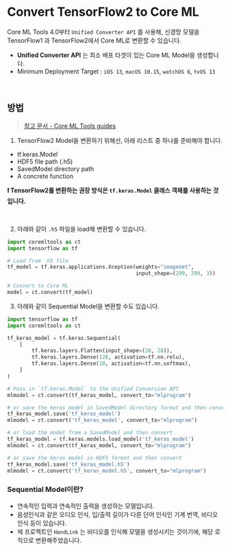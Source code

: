 # Convert TensorFlow2 to Core ML
Core ML Tools 4.0부터 `Unified Converter API` 를 사용해, 신경망 모델을 TensorFlow1 과 TensorFlow2에서 Core ML로 변환할 수 있습니다.
- **Unified Converter API** 는 최소 배포 타겟이 있는 Core ML Model을 생성합니다.
- Minimum Deployment Target : `iOS 13`, `macOS 10.15`, `watchOS 6`, `tvOS 13`

<br>

## 방법
> [참고 문서 - Core ML Tools guides](https://coremltools.readme.io/docs/tensorflow-2)

1. TensorFlow2 Model을 변환하기 위해선, 아래 리스트 중 하나를 준비해야 합니다.    
  - tf.keras.Model
  - HDF5 file path (.h5)
  - SavedModel directory path
  - A concrete function

  **❗️ TensorFlow2를 변환하는 권장 방식은 `tf.keras.Model` 클래스 객체를 사용하는 것입니다.**

<br>

2. 아래와 같이 `.h5` 파일을 load해 변환할 수 있습니다.

```python
import coremltools as ct 
import tensorflow as tf

# Load from .h5 file
tf_model = tf.keras.applications.Xception(weights="imagenet", 
                                          input_shape=(299, 299, 3))

# Convert to Core ML
model = ct.convert(tf_model)
```

3. 아래와 같이 Sequential Model을 변환할 수도 있습니다.

```python
import tensorflow as tf
import coremltools as ct

tf_keras_model = tf.keras.Sequential(
    [
        tf.keras.layers.Flatten(input_shape=(28, 28)),
        tf.keras.layers.Dense(128, activation=tf.nn.relu),
        tf.keras.layers.Dense(10, activation=tf.nn.softmax),
    ]
)

# Pass in `tf.keras.Model` to the Unified Conversion API
mlmodel = ct.convert(tf_keras_model, convert_to="mlprogram")

# or save the keras model in SavedModel directory format and then convert
tf_keras_model.save('tf_keras_model')
mlmodel = ct.convert('tf_keras_model', convert_to="mlprogram")

# or load the model from a SavedModel and then convert
tf_keras_model = tf.keras.models.load_model('tf_keras_model')
mlmodel = ct.convert(tf_keras_model, convert_to="mlprogram")

# or save the keras model in HDF5 format and then convert
tf_keras_model.save('tf_keras_model.h5')
mlmodel = ct.convert('tf_keras_model.h5', convert_to="mlprogram")
```

### Sequential Model이란?
- 연속적인 입력과 연속적인 출력을 생성하는 모델입니다.
- 음성인식과 같은 오디오 인식, 입/출력 길이가 다른 단어 인식인 기계 번역, 비디오 인식 등이 있습니다.
- 제 프로젝트인 `HandLink` 는 비디오를 인식해 모델을 생성시키는 것이기에, 해당 로직으로 변환해주었습니다.
